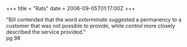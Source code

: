 +++
title = "Rats"
date = 2006-09-05T01:17:00Z
+++

"Bill contended that the word *exterminate* suggested a permanency to a customer that was not possible to provide, while *control* more closely described the service provided."  
pg 98
